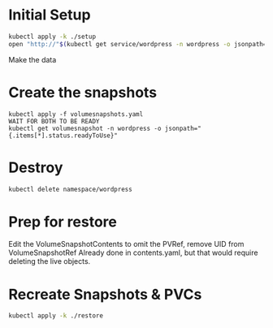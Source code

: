 # Initial Setup

```bash
kubectl apply -k ./setup
open "http://"$(kubectl get service/wordpress -n wordpress -o jsonpath="{.status.loadBalancer.ingress[0].hostname}")
```
Make the data


# Create the snapshots

```
kubectl apply -f volumesnapshots.yaml
WAIT FOR BOTH TO BE READY
kubectl get volumesnapshot -n wordpress -o jsonpath="{.items[*].status.readyToUse}"
```


# Destroy

```bash
kubectl delete namespace/wordpress
```

# Prep for restore

Edit the VolumeSnapshotContents to omit the PVRef, remove UID from VolumeSnapshotRef
Already done in contents.yaml, but that would require deleting the live objects.


# Recreate Snapshots & PVCs

```bash
kubectl apply -k ./restore
```
